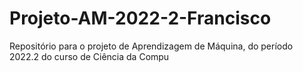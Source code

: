 # Projeto-AM-2022-2-Francisco
Repositório para o projeto de Aprendizagem de Máquina, do período 2022.2 do curso de Ciência da Compu
